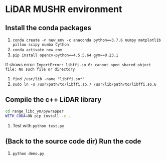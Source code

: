 # LiDAR MUSHR environment

## Install the conda packages
1. `conda create -n new_env -c anaconda python==3.7.6 numpy matplotlib pillow scipy numba Cython`
2. `conda activate new_env`
3. `pip install opencv-python==4.5.5.64 gym==0.23.1`

If shows error: `ImportError: libffi.so.6: cannot open shared object file: No such file or directory`

1. `find /usr/lib -name "libffi.so*"`
2. `sudo ln -s /usr/path/to/libffi.so.7 /usr/lib/path/to/libffi.so.6`

## Compile the c++ LiDAR library
``` bash
cd range_libc_ym/pywrapper
WITH_CUDA=ON pip install -e .
```
1. Test with `python test.py`

## (Back to the source code dir) Run the code
1. `python demo.py`